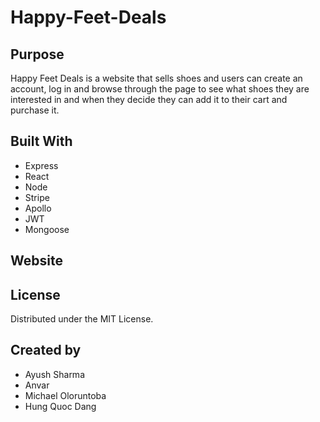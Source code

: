 # Happy-Feet-Deals

## Purpose

Happy Feet Deals is a website that sells shoes and users can create an account, log in and browse through the page to see what shoes they are interested in and when they decide they can add it to their cart and purchase it.

## Built With

- Express
- React
- Node
- Stripe
- Apollo
- JWT
- Mongoose 

## Website

## License 

Distributed under the MIT License.

## Created by

- Ayush Sharma
- Anvar
- Michael Oloruntoba
- Hung Quoc Dang
